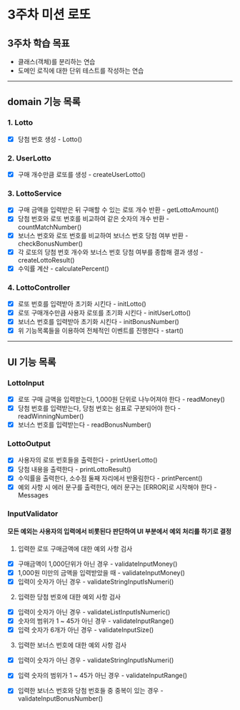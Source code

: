 # 3주차 미션 로또

## 3주차 학습 목표

- 클래스(객체)를 분리하는 연습
- 도메인 로직에 대한 단위 테스트를 작성하는 연습

---

## domain 기능 목록

### 1. Lotto

- [x] 당첨 번호 생성 - Lotto()

### 2. UserLotto

- [x] 구매 개수만큼 로또를 생성 - createUserLotto()

### 3. LottoService

- [x] 구매 금액을 입력받은 뒤 구매할 수 있는 로또 개수 반환 - getLottoAmount()
- [x] 당첨 번호와 로또 번호를 비교하여 같은 숫자의 개수 반환 - countMatchNumber()
- [x] 보너스 번호와 로또 번호를 비교하여 보너스 번호 당첨 여부 반환 - checkBonusNumber()
- [x] 각 로또의 당첨 번호 개수와 보너스 번호 당첨 여부를 종합해 결과 생성 - createLottoResult()
- [x] 수익률 계산 - calculatePercent()

### 4. LottoController
- [x] 로또 번호를 입력받아 초기화 시킨다 - initLotto()
- [x] 로또 구매개수만큼 사용자 로또를 초기화 시킨다 - initUserLotto()
- [x] 보너스 번호를 입력받아 초기화 시킨다 - initBonusNumber()
- [x] 위 기능목록들을 이용하여 전체적인 이벤트를 진행한다 - start()

---

## UI 기능 목록

### LottoInput

- [x] 로또 구매 금액을 입력받는다, 1,000원 단위로 나누어져야 한다 - readMoney()
- [x] 당첨 번호를 입력받는다, 당첨 번호는 쉼표로 구분되어야 한다 - readWinningNumber()
- [x] 보너스 번호를 입력받는다 - readBonusNumber()

### LottoOutput

- [x] 사용자의 로또 번호들을 출력한다 - printUserLotto()
- [x] 당첨 내용을 출력한다 - printLottoResult()
- [x] 수익률을 출력한다, 소수점 둘째 자리에서 반올림한다 - printPercent()
- [x] 예외 사항 시 에러 문구를 출력한다, 에러 문구는 [ERROR]로 시작해야 한다 - Messages

### InputValidator

#### 모든 예외는 사용자의 입력에서 비롯된다 판단하여 UI 부분에서 예외 처리를 하기로 결정

1. 입력한 로또 구매금액에 대한 예외 사항 검사

- [x] 구매금액이 1,000단위가 아닌 경우 - validateInputMoney()
- [x] 1,000원 미만의 금액을 입력받았을 때 - validateInputMoney()
- [x] 입력이 숫자가 아닌 경우 - validateStringInputIsNumeri()

2. 입력한 당첨 번호에 대한 예외 사항 검사

- [x] 입력이 숫자가 아닌 경우 - validateListInputIsNumeric()
- [x] 숫자의 범위가 1 ~ 45가 아닌 경우 - validateInputRange()
- [x] 입력 숫자가 6개가 아닌 경우 - validateInputSize()

3. 입력한 보너스 번호에 대한 예외 사항 검사

- [x] 입력이 숫자가 아닌 경우 - validateStringInputIsNumeri()
- [x] 입력 숫자의 범위가 1 ~ 45가 아닌 경우 - validateInputRange()
- [x] 입력한 보너스 번호와 당첨 번호들 중 중복이 있는 경우 - validateInputBonusNumber()






